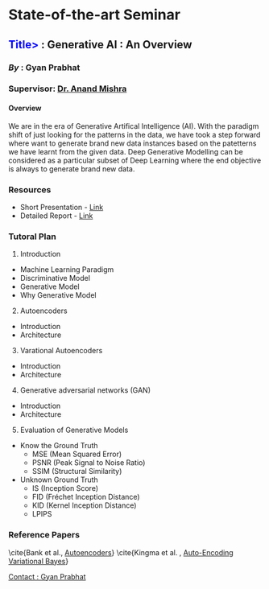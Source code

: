 # State-of-the-art Seminar

## <span style="color:blue;"> Title> </span> : Generative AI : An Overview

### **_By_** : Gyan Prabhat
### **Supervisor**: [Dr. Anand Mishra](https://anandmishra22.github.io/) <br>

#### Overview
We are in the era of Generative Artifical Intelligence (AI). With the paradigm shift of just looking for the patterns in the data, we have took a step forward where want to generate brand new data instances based on the patetterns we have learnt from the given data. Deep Generative Modelling can be considered as a particular subset of Deep Learning where the end objective is always to generate brand new data. 

### **Resources**
- Short Presentation - [Link]()
- Detailed Report - [Link]()

### Tutoral Plan
1. Introduction
- Machine Learning Paradigm
- Discriminative Model
- Generative Model
- Why Generative Model
2. Autoencoders
  - Introduction
  - Architecture
3. Varational Autoencoders
  - Introduction
  - Architecture
4. Generative adversarial networks (GAN)
  - Introduction
  - Architecture
5. Evaluation of Generative Models
  - Know the Ground Truth
    - MSE (Mean Squared Error)
    - PSNR (Peak Signal to Noise Ratio)
    - SSIM (Structural Similarity)
  - Unknown Ground Truth
     - IS (Inception Score)
     - FID (Fréchet Inception Distance)
     - KID (Kernel Inception Distance)
     - LPIPS

### Reference Papers
\cite{Bank et al., [Autoencoders](https://arxiv.org/pdf/2003.05991.pdf)}
\cite{Kingma et al. , [Auto-Encoding Variational Bayes](https://arxiv.org/pdf/1312.6114v10.pdf)}


[Contact : Gyan Prabhat](prabhat.1@iitj.ac.in)
